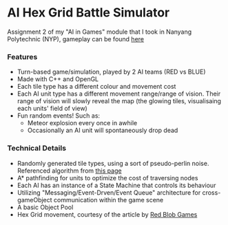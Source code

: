 # AI Hex Grid Battle Simulator

Assignment 2 of my "AI in Games" module that I took in Nanyang Polytechnic (NYP), gameplay can be found [here](https://youtu.be/0HoxhoJ2Qgs?si=PGTMR4yeNYzOFAhI)

### Features
* Turn-based game/simulation, played by 2 AI teams (RED vs BLUE)
* Made with C++ and OpenGL
* Each tile type has a different colour and movement cost
* Each AI unit type has a different movement range/range of vision. Their range of vision will slowly reveal the map (the glowing tiles, visualisaing each units' field of view) 
* Fun random events! Such as:
  * Meteor explosion every once in awhile
  * Occasionally an AI unit will spontaneously drop dead

### Technical Details
* Randomly generated tile types, using a sort of pseudo-perlin noise. Referenced algorithm from [this page](https://rtouti.github.io/graphics/perlin-noise-algorithm)
* A* pathfinding for units to optimize the cost of traversing nodes
* Each AI has an instance of a State Machine that controls its behaviour
* Utilizing "Messaging/Event-Drven/Event Queue" architecture for cross-gameObject communication within the game scene
* A basic Object Pool
* Hex Grid movement, courtesy of the article by [Red Blob Games](https://www.redblobgames.com/grids/hexagons/)
